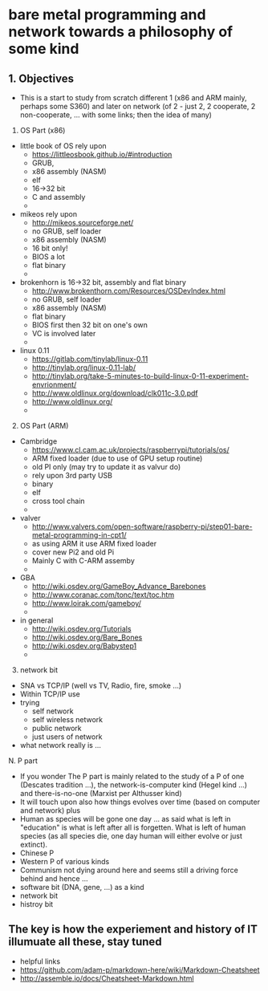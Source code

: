 # bare metal programming and network towards a philosophy of some kind

## 1. Objectives

*  This is a start to study from scratch different 1 (x86 and ARM mainly, perhaps some S360) and later on network (of 2 - just 2, 2 cooperate, 2 non-cooperate, ... with some links; then the idea of many)

1. OS Part (x86)

  * little book of OS rely upon 
    * https://littleosbook.github.io/#introduction 
    * GRUB, 
    * x86 assembly (NASM)
    * elf
    * 16->32 bit
    * C and assembly
    * 
  * mikeos rely upon
    * http://mikeos.sourceforge.net/ 
    * no GRUB, self loader
    * x86 assembly (NASM)
    * 16 bit only!
    * BIOS a lot 
    * flat binary
    * 
  * brokenhorn is 16->32 bit, assembly and flat binary
    * http://www.brokenthorn.com/Resources/OSDevIndex.html
    * no GRUB, self loader 
    * x86 assembly (NASM)
    * flat binary
    * BIOS first then 32 bit on one's own
    * VC is involved later
    * 
  * linux 0.11
    * https://gitlab.com/tinylab/linux-0.11
    * http://tinylab.org/linux-0.11-lab/
    * http://tinylab.org/take-5-minutes-to-build-linux-0-11-experiment-envrionment/
    * http://www.oldlinux.org/download/clk011c-3.0.pdf
    * http://www.oldlinux.org/
    * 

2. OS Part (ARM)

  * Cambridge
    * https://www.cl.cam.ac.uk/projects/raspberrypi/tutorials/os/
    * ARM fixed loader (due to use of GPU setup routine)
    * old PI only (may try to update it as valvur do)
    * rely upon 3rd party USB
    * binary
    * elf
    * cross tool chain
    * 
  * valver
    * http://www.valvers.com/open-software/raspberry-pi/step01-bare-metal-programming-in-cpt1/
    * as using ARM it use ARM fixed loader
    * cover new Pi2 and old Pi
    * Mainly C with C-ARM assemby
    * 
  * GBA
    * http://wiki.osdev.org/GameBoy_Advance_Barebones
    * http://www.coranac.com/tonc/text/toc.htm
    * http://www.loirak.com/gameboy/
    * 
  * in general
    * http://wiki.osdev.org/Tutorials
    * http://wiki.osdev.org/Bare_Bones
    * http://wiki.osdev.org/Babystep1
    * 

3. network bit 
  * SNA vs TCP/IP (well vs TV, Radio, fire, smoke ...)
  * Within TCP/IP use 
  * trying
    * self network
    * self wireless network
    * public network
    * just users of network
  * what network really is ...

N. P part

  * If you wonder The P part is mainly related to the study of a P of one (Descates tradition ...), the network-is-computer kind (Hegel kind ...) and there-is-no-one (Marxist per Althusser kind)
  * It will touch upon also how things evolves over time (based on computer and network) plus 
  * Human as species will be gone one day ... as said what is left in "education" is what is left after all is forgetten.  What is left of human species (as all species die, one day human will either evolve or just extinct).  
  * Chinese P 
  * Western P of various kinds
  * Communism not dying around here and seems still a driving force behind and hence ...
  * software bit (DNA, gene, ...) as a kind 
  * network bit 
  * histroy bit 

## The key is how the experiement and history of IT illumuate all these, stay tuned

- helpful links
 - https://github.com/adam-p/markdown-here/wiki/Markdown-Cheatsheet
 - http://assemble.io/docs/Cheatsheet-Markdown.html

